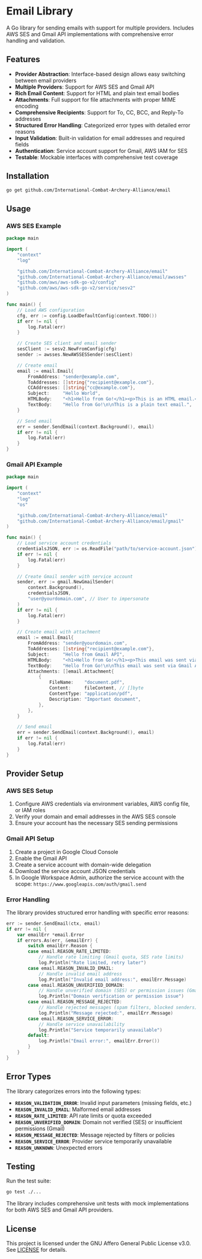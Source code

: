 # Email Library

A Go library for sending emails with support for multiple providers. Includes AWS SES and Gmail API implementations with comprehensive error handling and validation.

## Features

- **Provider Abstraction**: Interface-based design allows easy switching between email providers
- **Multiple Providers**: Support for AWS SES and Gmail API
- **Rich Email Content**: Support for HTML and plain text email bodies
- **Attachments**: Full support for file attachments with proper MIME encoding
- **Comprehensive Recipients**: Support for To, CC, BCC, and Reply-To addresses  
- **Structured Error Handling**: Categorized error types with detailed error reasons
- **Input Validation**: Built-in validation for email addresses and required fields
- **Authentication**: Service account support for Gmail, AWS IAM for SES
- **Testable**: Mockable interfaces with comprehensive test coverage

## Installation

```bash
go get github.com/International-Combat-Archery-Alliance/email
```

## Usage

### AWS SES Example

```go
package main

import (
    "context"
    "log"

    "github.com/International-Combat-Archery-Alliance/email"
    "github.com/International-Combat-Archery-Alliance/email/awsses"
    "github.com/aws/aws-sdk-go-v2/config"
    "github.com/aws/aws-sdk-go-v2/service/sesv2"
)

func main() {
    // Load AWS configuration
    cfg, err := config.LoadDefaultConfig(context.TODO())
    if err != nil {
        log.Fatal(err)
    }

    // Create SES client and email sender
    sesClient := sesv2.NewFromConfig(cfg)
    sender := awsses.NewAWSSESSender(sesClient)

    // Create email
    email := email.Email{
        FromAddress: "sender@example.com",
        ToAddresses: []string{"recipient@example.com"},
        CCAddresses: []string{"cc@example.com"},
        Subject:     "Hello World",
        HTMLBody:    "<h1>Hello from Go!</h1><p>This is an HTML email.</p>",
        TextBody:    "Hello from Go!\n\nThis is a plain text email.",
    }

    // Send email
    err = sender.SendEmail(context.Background(), email)
    if err != nil {
        log.Fatal(err)
    }
}
```

### Gmail API Example

```go
package main

import (
    "context"
    "log"
    "os"

    "github.com/International-Combat-Archery-Alliance/email"
    "github.com/International-Combat-Archery-Alliance/email/gmail"
)

func main() {
    // Load service account credentials
    credentialsJSON, err := os.ReadFile("path/to/service-account.json")
    if err != nil {
        log.Fatal(err)
    }

    // Create Gmail sender with service account
    sender, err := gmail.NewGmailSender(
        context.Background(),
        credentialsJSON,
        "user@yourdomain.com", // User to impersonate
    )
    if err != nil {
        log.Fatal(err)
    }

    // Create email with attachment
    email := email.Email{
        FromAddress: "sender@yourdomain.com",
        ToAddresses: []string{"recipient@example.com"},
        Subject:     "Hello from Gmail API",
        HTMLBody:    "<h1>Hello from Go!</h1><p>This email was sent via Gmail API.</p>",
        TextBody:    "Hello from Go!\n\nThis email was sent via Gmail API.",
        Attachments: []email.Attachment{
            {
                FileName:    "document.pdf",
                Content:     fileContent, // []byte
                ContentType: "application/pdf",
                Description: "Important document",
            },
        },
    }

    // Send email
    err = sender.SendEmail(context.Background(), email)
    if err != nil {
        log.Fatal(err)
    }
}
```

## Provider Setup

### AWS SES Setup
1. Configure AWS credentials via environment variables, AWS config file, or IAM roles
2. Verify your domain and email addresses in the AWS SES console
3. Ensure your account has the necessary SES sending permissions

### Gmail API Setup
1. Create a project in Google Cloud Console
2. Enable the Gmail API
3. Create a service account with domain-wide delegation
4. Download the service account JSON credentials
5. In Google Workspace Admin, authorize the service account with the scope: `https://www.googleapis.com/auth/gmail.send`

### Error Handling

The library provides structured error handling with specific error reasons:

```go
err := sender.SendEmail(ctx, email)
if err != nil {
    var emailErr *email.Error
    if errors.As(err, &emailErr) {
        switch emailErr.Reason {
        case email.REASON_RATE_LIMITED:
            // Handle rate limiting (Gmail quota, SES rate limits)
            log.Println("Rate limited, retry later")
        case email.REASON_INVALID_EMAIL:
            // Handle invalid email address
            log.Println("Invalid email address:", emailErr.Message)
        case email.REASON_UNVERIFIED_DOMAIN:
            // Handle unverified domain (SES) or permission issues (Gmail)
            log.Println("Domain verification or permission issue")
        case email.REASON_MESSAGE_REJECTED:
            // Handle rejected messages (spam filters, blocked senders)
            log.Println("Message rejected:", emailErr.Message)
        case email.REASON_SERVICE_ERROR:
            // Handle service unavailability
            log.Println("Service temporarily unavailable")
        default:
            log.Println("Email error:", emailErr.Error())
        }
    }
}
```

## Error Types

The library categorizes errors into the following types:

- **`REASON_VALIDATION_ERROR`**: Invalid input parameters (missing fields, etc.)
- **`REASON_INVALID_EMAIL`**: Malformed email addresses
- **`REASON_RATE_LIMITED`**: API rate limits or quota exceeded
- **`REASON_UNVERIFIED_DOMAIN`**: Domain not verified (SES) or insufficient permissions (Gmail)
- **`REASON_MESSAGE_REJECTED`**: Message rejected by filters or policies
- **`REASON_SERVICE_ERROR`**: Provider service temporarily unavailable
- **`REASON_UNKNOWN`**: Unexpected errors

## Testing

Run the test suite:

```bash
go test ./...
```

The library includes comprehensive unit tests with mock implementations for both AWS SES and Gmail API providers.

## License

This project is licensed under the GNU Affero General Public License v3.0. See [LICENSE](LICENSE) for details.
